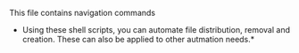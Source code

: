 This file contains navigation commands


* Using these shell scripts, you can automate file distribution, removal and creation. These can also be applied to other autmation needs.*
